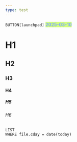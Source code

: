 ```yaml
---
type: test
---
```

`BUTTON[launchpad]`
**<span style="background-color:#D2FD7E;"><span style='color: #7EABFD'>2025-03-10</span></span>**

# H1
## H2
### H3
#### H4
##### H5
###### H6




```dataview
LIST
WHERE file.cday = date(today)
```
